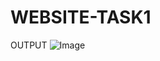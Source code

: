 # WEBSITE-TASK1

OUTPUT
![Image](https://github.com/user-attachments/assets/4a4b4d00-496b-4cfb-b752-34d7114684ac)

